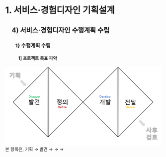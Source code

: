 # 1. 서비스·경험디자인 기획설계
## 　4) 서비스·경험디자인 수행계획 수립
### 　　1} 수행계획 수립
#### 　　　1] 프로젝트 목표 파악



![Double_Diamond](./imgs/Double_Diamond.png)
본 항목은, 기획 → 발견 → → →
